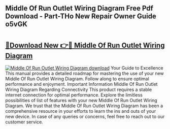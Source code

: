 ## Middle Of Run Outlet Wiring Diagram Free Pdf Download - Part-THo New Repair Owner Guide o5vGK

# <h2><a href="http://dfma4x.blite.top/?on=Middle+Of+Run+Outlet+Wiring+Diagram">🔗Download New 👉🔴 Middle Of Run Outlet Wiring Diagram</a></h2>

[![Middle Of Run Outlet Wiring Diagram download](https://i.imgur.com/lujVjoI.png)](http://dfma4x.blite.top/?on=Middle+Of+Run+Outlet+Wiring+Diagram)
Your Guide to Excellence This manual provides a detailed roadmap for mastering the use of your new Middle Of Run Outlet Wiring Diagram. Follow along to ensure optimal performance and enjoyment. Important Information Middle Of Run Outlet Wiring Diagram Regarding Connectivity This product requires a stable internet connection for optimal performance. Explore the limitless possibilities of list of features with your new Middle Of Run Outlet Wiring Diagram. We trust that the Middle Of Run Outlet Wiring Diagram has been a comprehensive resource in your efforts to learn the ins and outs of your new device. In case of any queries or concerns, feel free to reach out to our customer service.
